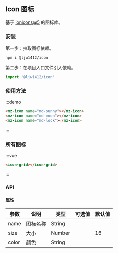 ## Icon 图标

基于 [ionicons@5](https://ionicons.com) 的图标库。

### 安装

第一步：拉取图标依赖。

```
npm i @ljw1412/icon
```

第二步：在项目入口文件引入依赖。

```js
import '@ljw1412/icon'
```


### 使用方法

:::demo
```html
<mz-icon name="md-sunny"></mz-icon>
<mz-icon name="md-moon"></mz-icon>
<mz-icon name="md-lock"></mz-icon>
```
:::

### 所有图标
:::vue
```html
<icon-grid></icon-grid>
```
:::


### API

#### 属性

| 参数 | 说明 | 类型 | 可选值 |默认值|
| --- | --- | --- | --- | --- |
|name|图标名称|String|||
|size|大小|Number||16|
|color|颜色|String|||